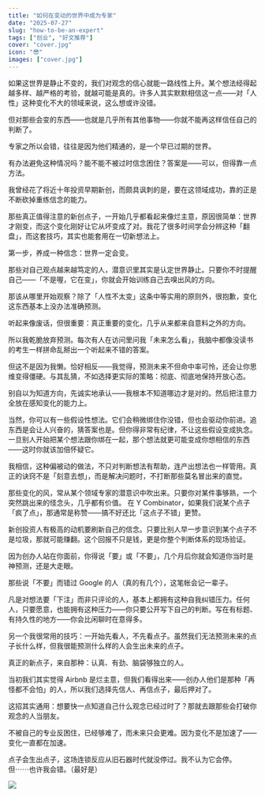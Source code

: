 ```yaml
---
title: "如何在变动的世界中成为专家"
date: "2025-07-27"
slug: "how-to-be-an-expert"
tags: ["创业", "好文推荐"]
cover: "cover.jpg"
icon: "😎"
images: ["cover.jpg"]
---
```

如果这世界是静止不变的，我们对观念的信心就能一路线性上升。某个想法经得起越多样、越严格的考验，就越可能是真的。许多人其实默默相信这一点——对「人性」这种变化不大的领域来说，这么想或许没错。



但对那些会变的东西——也就是几乎所有其他事物——你就不能再这样信任自己的判断了。



专家之所以会错，往往是因为他们精通的，是一个早已过期的世界。



有办法避免这种情况吗？能不能不被过时信念困住？答案是——可以，但得靠一点方法。



我曾经花了将近十年投资早期新创，而颇具讽刺的是，要在这领域成功，靠的正是不断砍掉重练信念的能力。



那些真正值得注意的新创点子，一开始几乎都看起来像烂主意，原因很简单：世界才刚变，而这个变化刚好让它从坏变成了对。我花了很多时间学会分辨这种「翻盘」，而这套技巧，其实也能套用在一切新想法上。



第一步，养成一种信念：世界一定会变。



那些对自己观点越来越笃定的人，潜意识里其实是认定世界静止。只要你不时提醒自己——「不是喔，它在变」，你就会开始训练自己去嗅出风的方向。



那该从哪里开始观察？除了「人性不太变」这条中等实用的原则外，很抱歉，变化这东西基本上没办法准确预测。



听起来像废话，但很重要：真正重要的变化，几乎从来都来自意料之外的方向。



所以我乾脆放弃预测。每次有人在访问里问我「未来怎么看」，我脑中都像没读书的考生一样拼命乱掰出一个听起来不错的答案。



但这不是因为我懒。恰好相反——我觉得，预测未来不但命中率可怜，还会让你思维变得僵硬。与其乱猜，不如选择更实际的策略：彻底、彻底地保持开放心态。



别自以为知道方向，先诚实地承认——我根本不知道哪边才是对的。然后把注意力全放在感知变化的能力上。



当然，你可以有一些假设性想法。它们会稍微绑住你没错，但也会驱动你前进。追东西是会让人兴奋的，猜答案也是。但你得非常有纪律，不让这些假设变成执念。
一旦别人开始把某个想法跟你绑在一起，那个想法就更可能变成你想相信的东西——这时你就该加倍怀疑它。



我相信，这种偏被动的做法，不只对判断想法有帮助，连产出想法也一样管用。真正的诀窍不是「刻意去想」，而是解决问题时，不打断那些莫名冒出来的直觉。



那些变化的风，常从某个领域专家的潜意识中吹出来。只要你对某件事够熟，一个突然跳出来的怪念头，几乎都有价值。
在 Y Combinator，如果我们说某个点子「疯了点」，那通常是称赞——搞不好还比「这点子不错」更赞。



新创投资人有极高的动机要刷新自己的信念。只要比别人早一步意识到某个点子不是垃圾，那就可能赚翻。这个回报不只是钱，更是你整个判断体系的现场验证。



因为创办人站在你面前，你得说「要」或「不要」，几个月后你就会知道你当时是神预测，还是大走眼。



那些说「不要」而错过 Google 的人（真的有几个），这笔帐会记一辈子。



凡是对想法要「下注」而非只评论的人，基本上都拥有这种自我纠错压力。任何人，只要愿意，也能拥有这种压力——你只要公开写下自己的判断。写在有标题、有持久性的地方——你会比闲聊时在意得多。



另一个我很常用的技巧：一开始先看人，不先看点子。虽然我们无法预测未来的点子长什么样，但我很能预测什么样的人会生出未来的点子。



真正的新点子，来自那种：认真、有劲、脑袋够独立的人。



当初我们其实觉得 Airbnb 是烂主意，但我们看得出来——创办人他们是那种「再怪都不会怕」的人，所以我们选择先信人、再信点子，最后押对了。



这招其实通用：想要快一点知道自己什么观念已经过时了？那就去跟那些会打破你观念的人当朋友。



不被自己的专业反困住，已经够难了，而未来只会更难。因为变化不是加速了——变化一直都在加速。



点子会生出点子，这场连锁反应从旧石器时代就没停过。我不认为它会停。
但⋯⋯也许我会错。（最好是）




![](https://prod-files-secure.s3.us-west-2.amazonaws.com/112d0858-5090-4d34-a606-b75eb8d65fd2/46476355-9cf3-4e99-9b7a-3531bc426380/1000202064.png?X-Amz-Algorithm=AWS4-HMAC-SHA256&X-Amz-Content-Sha256=UNSIGNED-PAYLOAD&X-Amz-Credential=ASIAZI2LB466Z2EQ54RT%2F20251004%2Fus-west-2%2Fs3%2Faws4_request&X-Amz-Date=20251004T212604Z&X-Amz-Expires=3600&X-Amz-Security-Token=IQoJb3JpZ2luX2VjEMj%2F%2F%2F%2F%2F%2F%2F%2F%2F%2FwEaCXVzLXdlc3QtMiJHMEUCIC%2F7DWW%2FwoOUmWG3YQbQavqgRkbzWDS%2B95pQzoivpmIDAiEAjoDpYJntV7P6IpBIwKDRjxauZXrSP9PhjfIV6Qly77Uq%2FwMIYRAAGgw2Mzc0MjMxODM4MDUiDAM%2BoBgicyjnNixP0CrcA2xSKup3gBjl6iiqfpBfONxx1b8%2FtTD51CIwo2AKuAOFCoJCedCeEtja87pDy80tt%2FengVUpOIxidaqvqaV28m7GqEckipgc7jjF0bLaIgMMJAwkb0PbpOgFSSUggvaMviRF6yMCzZyNm0BeEoNoas71mx7RbGmEe12oftftq62pZ7gsH%2Bl8GCrIeMtL%2FXw3upREtUQuZ2PSTVyEVGgt8VKtCSojbMqgn8XxCdLt5tl8JtNKvE48X0cxdrUwuV4F1B8rHbK1NaUXHmVvnlAQpRr5b%2BugYekQP5rrvcAsNWpgKX%2B6Ia46wCAE9mGeE8QxIaNYF4InrIc9bZN6jv0AePpx9veEVFAsIQFmXh2LgJ%2BgF0NN5VPlLFIEtLYF%2F9rD6KvNfLe7SQ3CNRmlX%2BLWKT%2ByTzwg%2F2jzWdq4yKdkG4yWKu8py6HXxFsvt4WdYZaN5kLj%2BFialUNKTnR%2FEPzqDQOZKABangfCgRcqthKzpL19SnhSKFXDVuCIIA9iIG7O8o%2FMwhYKBOyRpxf3M%2FXW3DoBc3d2j8j5StZmlsHuo4RHr3mw0fs3rDDgHblBA%2FN5URyiEPH6sXhz6Ey8V2zGObr0d5QR7yKXwmjXIJmexD5kDNuRCrVErbxb789HMNqPhccGOqUB5paJioSV%2FqaNu2Ejuaw%2Bd%2Bm5eRIX7ZOECc429vqlGAvHWYZibVp7sgiN5QrCL7gE4VOYh9BtMGj9FeKjqWxilqvpbzTLqhEPhQZoFgLOyO9Yp5T1IIX3v%2Fngqf8b%2FLiPPLdqzwz4JspL8tZ%2FigzavATKUgphMTZi4IPeodxY6ZIxLd0A7HVd4Voo8uFzF8aKdFDWpzkrywBLyRfVIjVqTrRdazwl&X-Amz-Signature=524cf0ef461c4056358bf64abce7b0d8ab6cbda465324371794da0b2e2096b7e&X-Amz-SignedHeaders=host&x-amz-checksum-mode=ENABLED&x-id=GetObject)

